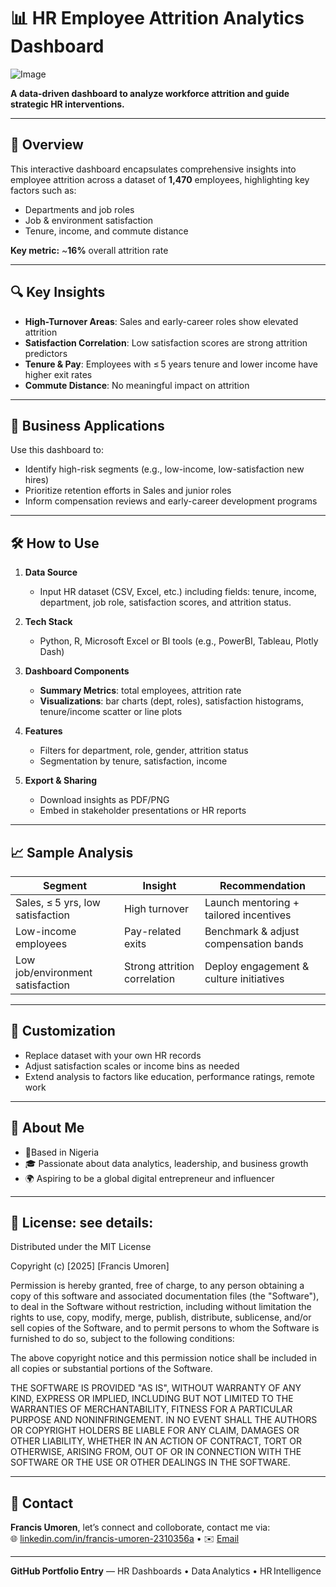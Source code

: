 # 📊 HR Employee Attrition Analytics Dashboard

![Image](https://github.com/user-attachments/assets/52a26a90-c57b-41a0-9390-f56e5b9d2655)

**A data-driven dashboard to analyze workforce attrition and guide strategic HR interventions.**

---

## 🚩 Overview

This interactive dashboard encapsulates comprehensive insights into employee attrition across a dataset of **1,470** employees, highlighting key factors such as:

- Departments and job roles
- Job & environment satisfaction
- Tenure, income, and commute distance

**Key metric:** ~**16%** overall attrition rate

---

## 🔍 Key Insights

- **High-Turnover Areas**: Sales and early-career roles show elevated attrition
- **Satisfaction Correlation**: Low satisfaction scores are strong attrition predictors
- **Tenure & Pay**: Employees with ≤ 5 years tenure and lower income have higher exit rates
- **Commute Distance**: No meaningful impact on attrition

---

## 🎯 Business Applications

Use this dashboard to:

- Identify high-risk segments (e.g., low-income, low-satisfaction new hires)
- Prioritize retention efforts in Sales and junior roles
- Inform compensation reviews and early-career development programs

---

## 🛠️ How to Use

1. **Data Source**  
   - Input HR dataset (CSV, Excel, etc.) including fields: tenure, income, department, job role, satisfaction scores, and attrition status.

2. **Tech Stack**  
   - Python, R, Microsoft Excel or BI tools (e.g., PowerBI, Tableau, Plotly Dash)

3. **Dashboard Components**  
   - **Summary Metrics**: total employees, attrition rate  
   - **Visualizations**: bar charts (dept, roles), satisfaction histograms, tenure/income scatter or line plots

4. **Features**  
   - Filters for department, role, gender, attrition status  
   - Segmentation by tenure, satisfaction, income

5. **Export & Sharing**  
   - Download insights as PDF/PNG  
   - Embed in stakeholder presentations or HR reports

---

## 📈 Sample Analysis

| Segment | Insight | Recommendation |
|--------|---------|----------------|
|  Sales, ≤ 5 yrs, low satisfaction | High turnover | Launch mentoring + tailored incentives |
|  Low-income employees | Pay-related exits | Benchmark & adjust compensation bands |
|  Low job/environment satisfaction | Strong attrition correlation | Deploy engagement & culture initiatives |

---

## 🔧 Customization

- Replace dataset with your own HR records
- Adjust satisfaction scales or income bins as needed
- Extend analysis to factors like education, performance ratings, remote work

---

## 🤝 About Me

- 📍Based in Nigeria  
- 🎓 Passionate about data analytics, leadership, and business growth  
- 🌍 Aspiring to be a global digital entrepreneur and influencer

---

## 📌 License:  see details:

Distributed under the MIT License

Copyright (c) [2025] [Francis Umoren]

Permission is hereby granted, free of charge, to any person obtaining a copy
of this software and associated documentation files (the "Software"), to deal
in the Software without restriction, including without limitation the rights
to use, copy, modify, merge, publish, distribute, sublicense, and/or sell
copies of the Software, and to permit persons to whom the Software is
furnished to do so, subject to the following conditions:

The above copyright notice and this permission notice shall be included in all
copies or substantial portions of the Software.

THE SOFTWARE IS PROVIDED "AS IS", WITHOUT WARRANTY OF ANY KIND, EXPRESS OR
IMPLIED, INCLUDING BUT NOT LIMITED TO THE WARRANTIES OF MERCHANTABILITY,
FITNESS FOR A PARTICULAR PURPOSE AND NONINFRINGEMENT. IN NO EVENT SHALL THE
AUTHORS OR COPYRIGHT HOLDERS BE LIABLE FOR ANY CLAIM, DAMAGES OR OTHER
LIABILITY, WHETHER IN AN ACTION OF CONTRACT, TORT OR OTHERWISE, ARISING FROM,
OUT OF OR IN CONNECTION WITH THE SOFTWARE OR THE USE OR OTHER DEALINGS IN THE
SOFTWARE.

---

## 💼 Contact

**Francis Umoren**, let’s connect and colloborate, contact me via:  
🌐 [linkedin.com/in/francis-umoren-2310356a](#) • ✉️ [Email](geniusexcel@gmail.com)

---

**GitHub Portfolio Entry** — HR Dashboards • Data Analytics • HR Intelligence  
